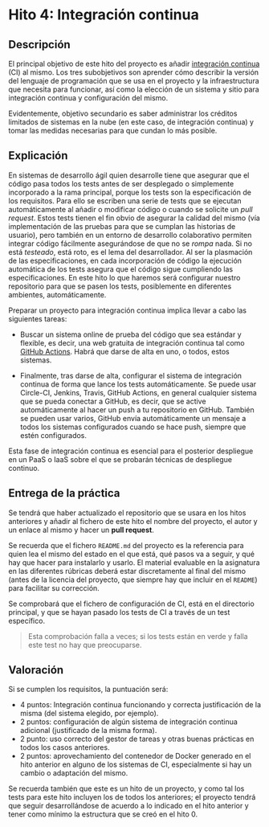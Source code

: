 # Hito 4: Integración continua

## Descripción

El principal objetivo de este hito del proyecto es añadir
[integración continua](http://jj.github.io/CC/documentos/temas/Integracion_continua)
(CI) al mismo. Los tres subobjetivos son aprender cómo describir la versión del
lenguaje de programación que se usa en el proyecto y la infraestructura que
necesita para funcionar, así como la elección de un sistema y sitio para
integración continua y configuración del mismo.

Evidentemente, objetivo secundario es saber administrar los créditos limitados
de sistemas en la nube (en este caso, de integración continua) y tomar las
medidas necesarias para que cundan lo más posible.

## Explicación

En sistemas de desarrollo ágil quien desarrolle tiene que asegurar que el código
pasa todos los tests antes de ser desplegado o simplemente incorporado a la rama
principal, porque los tests son la especificación de los requisitos. Para ello
se escriben una serie de tests que se ejecutan automáticamente al añadir o
modificar código o cuando se solicite un *pull request*. Estos tests tienen el
fin obvio de asegurar la calidad del mismo (vía implementación de las pruebas
para que se cumplan las historias de usuario), pero también en un entorno de
desarrollo colaborativo permiten integrar código fácilmente asegurándose de que
no se *rompa* nada. Si no está *testeado*, está roto, es el lema del
desarrollador. Al ser la plasmación de las especificaciones, en cada
incorporación de código la ejecución automática de los tests asegura que el
código sigue cumpliendo las especificaciones. En este hito lo que haremos será
configurar nuestro repositorio para que se pasen los tests, posiblemente en
diferentes ambientes, automáticamente.

Preparar un proyecto para integración continua implica llevar a cabo
las siguientes tareas:

- Buscar un sistema online de prueba del código que sea estándar y flexible, es
  decir, una web gratuita de integración continua tal como [GitHub
  Actions](https://github.com/features/actions). Habrá que darse de alta en uno,
  o todos, estos sistemas.

- Finalmente, tras darse de alta, configurar el sistema de integración continua
  de forma que lance los tests automáticamente. Se puede usar Circle-CI, Jenkins, Travis, GitHub Actions, en general
  cualquier sistema que se pueda conectar a GitHub, es decir, que se active
  automáticamente al hacer un push a tu repositorio en GitHub.  También se pueden usar varios, GitHub
  envía automáticamente un mensaje a todos los sistemas configurados cuando se
  hace push, siempre que estén configurados.

Esta fase de integración continua es esencial para el posterior
despliegue en un PaaS o IaaS sobre el que se probarán técnicas de despliegue
continuo.

## Entrega de la práctica

Se tendrá que haber actualizado el repositorio que se usara en los hitos
anteriores y añadir al fichero de este hito el nombre del proyecto, el autor y un enlace al mismo y hacer un **pull
request**.

Se recuerda que el fichero `README.md` del proyecto es la referencia para quien
lea el mismo del estado en el que está, qué pasos va a seguir, y qué hay que
hacer para instalarlo y usarlo. El material evaluable en la asignatura en las
diferentes rúbricas deberá estar discretamente al final del mismo (antes de la
licencia del proyecto, que siempre hay que incluir en el `README`) para facilitar
su corrección.

Se comprobará que el fichero de configuración de CI, está en el
directorio principal, y que se hayan pasado los tests de CI a
través de un test específico.

> Esta comprobación falla a veces; si los tests están en
> verde y falla este test no hay que preocuparse.

## Valoración

Si se cumplen los requisitos, la puntuación será:

- 4 puntos: Integración continua funcionando y correcta justificación
   de la misma (del sistema elegido, por ejemplo).
- 2 puntos: configuración de algún sistema de integración continua
   adicional (justificado de la misma forma).
- 2 punto: uso correcto del gestor de tareas y otras buenas prácticas en todos
   los casos anteriores.
- 2 puntos: aprovechamiento del contenedor de Docker generado en el
   hito anterior en alguno de los sistemas de CI, especialmente si hay
   un cambio o adaptación del mismo.

Se recuerda también que este es un hito de un proyecto, y como tal los
tests para este hito incluyen los de todos los anteriores; el proyecto
tendrá que seguir desarrollándose de acuerdo a lo indicado en el hito
anterior y tener como mínimo la estructura que se creó en el
hito 0.
